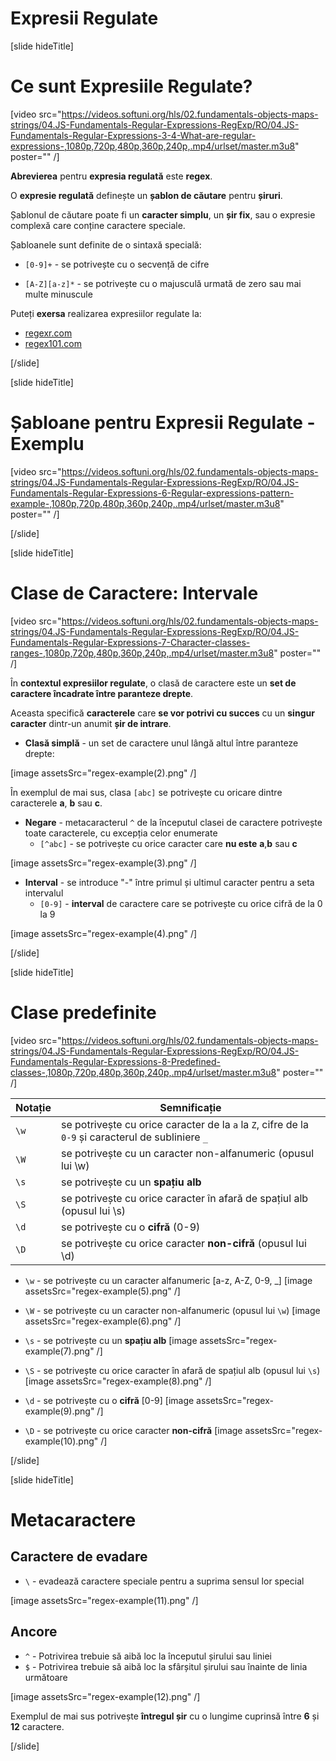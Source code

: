 # Expresii Regulate

[slide hideTitle]
# Ce sunt Expresiile Regulate?

[video src="https://videos.softuni.org/hls/02.fundamentals-objects-maps-strings/04.JS-Fundamentals-Regular-Expressions-RegExp/RO/04.JS-Fundamentals-Regular-Expressions-3-4-What-are-regular-expressions-,1080p,720p,480p,360p,240p,.mp4/urlset/master.m3u8" poster="" /]

**Abrevierea** pentru **expresia regulată** este **regex**.

O **expresie regulată** definește un **șablon de căutare** pentru **șiruri**.
 
Șablonul de căutare poate fi un **caracter simplu**, un **șir fix**, sau o expresie complexă care conține caractere speciale.

Șabloanele sunt definite de o sintaxă specială:

- `[0-9]+` - se potrivește cu o secvență de cifre

- `[A-Z][a-z]*` - se potrivește cu o majusculă urmată de zero sau mai multe minuscule
 
Puteți **exersa** realizarea expresiilor regulate la:

- [regexr.com](https://regexr.com)
- [regex101.com](https://regex101.com)

[/slide]

[slide hideTitle]

# Șabloane pentru Expresii Regulate - Exemplu

[video src="https://videos.softuni.org/hls/02.fundamentals-objects-maps-strings/04.JS-Fundamentals-Regular-Expressions-RegExp/RO/04.JS-Fundamentals-Regular-Expressions-6-Regular-expressions-pattern-example-,1080p,720p,480p,360p,240p,.mp4/urlset/master.m3u8" poster="" /]


[/slide]


[slide hideTitle]

# Clase de Caractere: Intervale

[video src="https://videos.softuni.org/hls/02.fundamentals-objects-maps-strings/04.JS-Fundamentals-Regular-Expressions-RegExp/RO/04.JS-Fundamentals-Regular-Expressions-7-Character-classes-ranges-,1080p,720p,480p,360p,240p,.mp4/urlset/master.m3u8" poster="" /]


În **contextul expresiilor regulate**, o clasă de caractere este un **set de caractere încadrate între paranteze drepte**.
  
Aceasta specifică **caracterele** care **se vor potrivi cu succes** cu un **singur caracter** dintr-un anumit **șir de intrare**.

- **Clasă simplă** - un set de caractere unul lângă altul între paranteze drepte:

[image assetsSrc="regex-example(2).png" /]

În exemplul de mai sus, clasa `[abc]` se potrivește cu oricare dintre caracterele **a**, **b** sau **c**.

- **Negare** - metacaracterul `^` de la începutul clasei de caractere potrivește toate caracterele, cu excepția celor enumerate
  - `[^abc]` - se potrivește cu orice caracter care **nu este** **a**,**b** sau **c**

[image assetsSrc="regex-example(3).png" /]

- **Interval** - se introduce "-" între primul și ultimul caracter pentru a seta intervalul
  - `[0-9]` - **interval** de caractere care se potrivește cu orice cifră de la 0 la 9

[image assetsSrc="regex-example(4).png" /]

[/slide]

[slide hideTitle]

# Clase predefinite

[video src="https://videos.softuni.org/hls/02.fundamentals-objects-maps-strings/04.JS-Fundamentals-Regular-Expressions-RegExp/RO/04.JS-Fundamentals-Regular-Expressions-8-Predefined-classes-,1080p,720p,480p,360p,240p,.mp4/urlset/master.m3u8" poster="" /]

| **Notație** | **Semnificație** |
| --- | --- |
|`\w`|se potrivește cu orice caracter de la `a` la `Z`, cifre de la `0-9` și caracterul de subliniere `_`|
|`\W`|se potrivește cu un caracter non-alfanumeric (opusul lui \w)|
|`\s`|se potrivește cu un **spațiu alb**|
|`\S`|se potrivește cu orice caracter în afară de spațiul alb (opusul lui \s)|
|`\d`|se potrivește cu o **cifră** (0-9)|
|`\D`|se potrivește cu orice caracter **non-cifră** (opusul lui \d)|


- `\w` - se potrivește cu un caracter alfanumeric \[a-z, A-Z, 0-9, \_\]
[image assetsSrc="regex-example(5).png" /]

- `\W` - se potrivește cu un caracter non-alfanumeric (opusul lui `\w`)
[image assetsSrc="regex-example(6).png" /]

- `\s` - se potrivește cu un **spațiu alb**
[image assetsSrc="regex-example(7).png" /]

- `\S` - se potrivește cu orice caracter în afară de spațiul alb (opusul lui `\s`)
[image assetsSrc="regex-example(8).png" /]

- `\d` - se potrivește cu o **cifră** \[0-9\]
[image assetsSrc="regex-example(9).png" /]

- `\D` - se potrivește cu orice caracter **non-cifră**
 [image assetsSrc="regex-example(10).png" /]


[/slide]

[slide hideTitle]

# Metacaractere

## Caractere de evadare 

- `\` -  evadează caractere speciale pentru a suprima sensul lor special

 [image assetsSrc="regex-example(11).png" /]


## Ancore

- `^` - Potrivirea trebuie să aibă loc la începutul șirului sau liniei
- `$` - Potrivirea trebuie să aibă loc la sfârșitul șirului sau înainte de linia următoare

[image assetsSrc="regex-example(12).png" /]

Exemplul de mai sus potrivește **întregul șir** cu o lungime cuprinsă între **6** și **12** caractere.

[/slide]
